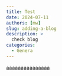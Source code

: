 ```yaml
---
title: Test
date: 2024-07-11
authors: [mw]
slug: adding-a-blog
description: >
  check blog
categories:
  - Genera
---
```


aaaaaaaaaaaaaaa